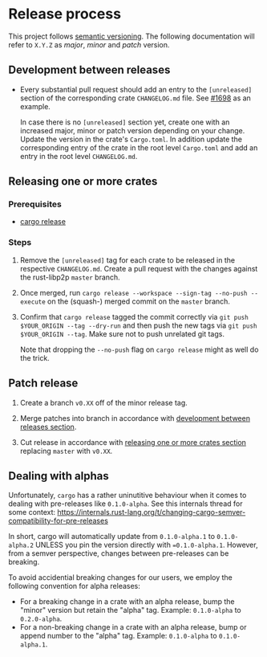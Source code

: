 # Release process

This project follows [semantic versioning](https://semver.org/). The following
documentation will refer to `X.Y.Z` as _major_, _minor_ and _patch_ version.

## Development between releases

- Every substantial pull request should add an entry to the `[unreleased]`
  section of the corresponding crate `CHANGELOG.md` file. See
  [#1698](https://github.com/libp2p/rust-libp2p/pull/1698/files) as an example.

  In case there is no `[unreleased]` section yet, create one with an increased
  major, minor or patch version depending on your change. Update the version in
  the crate's `Cargo.toml`. In addition update the corresponding entry of the
  crate in the root level `Cargo.toml` and add an entry in the root level
  `CHANGELOG.md`.

## Releasing one or more crates

### Prerequisites

- [cargo release](https://github.com/crate-ci/cargo-release/)

### Steps

1. Remove the `[unreleased]` tag for each crate to be released in the respective
   `CHANGELOG.md`. Create a pull request with the changes against the
   rust-libp2p `master` branch.

2. Once merged, run `cargo release --workspace --sign-tag --no-push --execute`
   on the (squash-) merged commit on the `master` branch.

3. Confirm that `cargo release` tagged the commit correctly via `git push
   $YOUR_ORIGIN --tag --dry-run` and then push the new tags via `git push
   $YOUR_ORIGIN --tag`. Make sure not to push unrelated git tags.

   Note that dropping the `--no-push` flag on `cargo release` might as well do
   the trick.

## Patch release

1. Create a branch `v0.XX` off of the minor release tag.

2. Merge patches into branch in accordance with [development between releases section](#development-between-releases).

3. Cut release in accordance with [releasing one or more crates section](#releasing-one-or-more-crates) replacing `master` with `v0.XX`.

## Dealing with alphas

Unfortunately, `cargo` has a rather uninutitive behaviour when it comes to dealing with pre-releases like `0.1.0-alpha`.
See this internals thread for some context: https://internals.rust-lang.org/t/changing-cargo-semver-compatibility-for-pre-releases

In short, cargo will automatically update from `0.1.0-alpha.1` to `0.1.0-alpha.2` UNLESS you pin the version directly with `=0.1.0-alpha.1`.
However, from a semver perspective, changes between pre-releases can be breaking.

To avoid accidential breaking changes for our users, we employ the following convention for alpha releases:

- For a breaking change in a crate with an alpha release, bump the "minor" version but retain the "alpha" tag.
  Example: `0.1.0-alpha` to `0.2.0-alpha`.
- For a non-breaking change in a crate with an alpha release, bump or append number to the "alpha" tag.
  Example: `0.1.0-alpha` to `0.1.0-alpha.1`.
